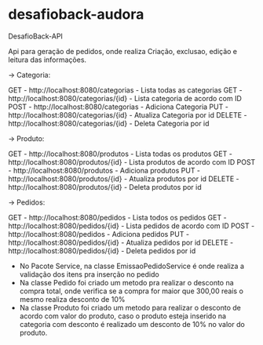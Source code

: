 # desafioback-audora
DesafioBack-API

Api para geração de pedidos, onde realiza Criação, exclusao, edição e leitura das informações.


-> Categoria: 

GET - http://localhost:8080/categorias - Lista todas as categorias
GET - http://localhost:8080/categorias/{id} - Lista categoria de acordo com ID
POST - http://localhost:8080/categorias - Adiciona Categoria
PUT - http://localhost:8080/categorias/{id} - Atualiza Categoria por id
DELETE - http://localhost:8080/categorias/{id} - Deleta Categoria por id

-> Produto: 

GET - http://localhost:8080/produtos - Lista todas os produtos
GET - http://localhost:8080/produtos/{id} - Lista produtos de acordo com ID
POST - http://localhost:8080/produtos - Adiciona produtos
PUT - http://localhost:8080/produtos/{id} - Atualiza produtos por id
DELETE - http://localhost:8080/produtos/{id} - Deleta produtos por id

-> Pedidos: 

GET - http://localhost:8080/pedidos - Lista todos os pedidos
GET - http://localhost:8080/pedidos/{id} - Lista pedidos de acordo com ID
POST - http://localhost:8080/pedidos - Adiciona pedidos
PUT - http://localhost:8080/pedidos/{id} - Atualiza pedidos por id
DELETE - http://localhost:8080/pedidos/{id} - Deleta pedidos por id


 - No Pacote Service, na classe EmissaoPedidoService é onde realiza a validação dos itens pra inserção no pedido
 - Na classe Pedido foi criado um metodo pra realizar o desconto na compra total, onde verifica se a compra for maior que 300,00 reais o mesmo realiza desconto de 10%
 - Na classe Produto foi criado um metodo para realizar o desconto de acordo com valor do produto, caso o produto esteja inserido na categoria com desconto é
 realizado um desconto de 10% no valor do produto.
